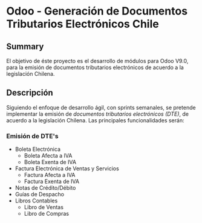 # Odoo - Generación de Documentos Tributarios Electrónicos Chile

## Summary
El objetivo de éste proyecto es el desarrollo de módulos para Odoo V9.0, para la emisión de documentos tributarios electrónicos de acuerdo a la legislación Chilena.

## Descripción
Siguiendo el enfoque de desarrollo ágil, con sprints semanales, se pretende implementar la emisión de *documentos tributarios electrónicos* _(DTE)_, de acuerdo a la legislación Chilena. Las principales funcionalidades serán:

### Emisión de DTE's
  * Boleta Electrónica
    * Boleta Afecta a IVA
    * Boleta Exenta de IVA
  * Factura Electrónica de Ventas y Servicios
    * Factura Afecta a IVA
    * Factura Exenta de IVA
  * Notas de Crédito/Débito
  * Guías de Despacho
  * Libros Contables
    * Libro de Ventas
    * Libro de Compras
